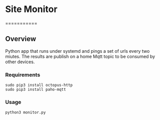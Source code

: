 # Site Monitor

===========

## Overview

Python app that runs under systemd and pings a set of urls every two miutes. The results
are publish on a home Mqtt topic to be consumed by other devices.


### Requirements

```
sudo pip3 install octopus-http
sudo pip3 install paho-mqtt

```

### Usage

```
python3 monitor.py
```
